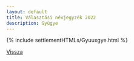 ```yaml
---
layout: default
title: Választási névjegyzék 2022
description: Gyügye
---
```


{% include settlementHTMLs/Gyuuxgye.html %}

[Vissza](./)